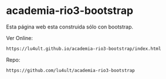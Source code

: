 # academia-rio3-bootstrap

Esta página web esta construida sólo con bootstrap.

Ver Online:
```sh
https://lu4ult.github.io/academia-rio3-bootstrap/index.html
```

Repo:
```sh
https://github.com/lu4ult/academia-rio3-bootstrap
```

